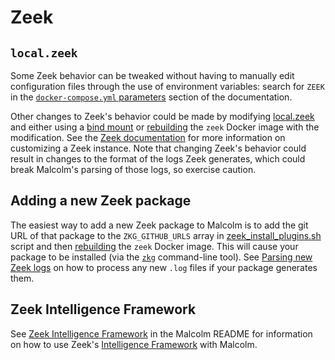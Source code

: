 # <a name="Zeek"></a>Zeek

## <a name="LocalZeek"></a>`local.zeek`

Some Zeek behavior can be tweaked without having to manually edit configuration files through the use of environment variables: search for `ZEEK` in the [`docker-compose.yml` parameters](malcolm-config.md#DockerComposeYml) section of the documentation.

Other changes to Zeek's behavior could be made by modifying [local.zeek](../zeek/config/local.zeek) and either using a [bind mount](contributing-local-modifications.md#Bind) or [rebuilding](development.md#Build) the `zeek` Docker image with the modification. See the [Zeek documentation](https://docs.zeek.org/en/master/quickstart.html#local-site-customization) for more information on customizing a Zeek instance. Note that changing Zeek's behavior could result in changes to the format of the logs Zeek generates, which could break Malcolm's parsing of those logs, so exercise caution.

## <a name="ZeekPackage"></a>Adding a new Zeek package

The easiest way to add a new Zeek package to Malcolm is to add the git URL of that package to the `ZKG_GITHUB_URLS` array in [zeek_install_plugins.sh](../shared/bin/zeek_install_plugins.sh) script and then [rebuilding](development.md#Build) the `zeek` Docker image. This will cause your package to be installed (via the [`zkg`](https://docs.zeek.org/projects/package-manager/en/stable/zkg.html) command-line tool). See [Parsing new Zeek logs](contributing-logstash.md#LogstashZeek) on how to process any new `.log` files if your package generates them.

## <a name="ContributingZeekIntel"></a>Zeek Intelligence Framework

See [Zeek Intelligence Framework](zeek-intel.md#ZeekIntel) in the Malcolm README for information on how to use Zeek's [Intelligence Framework](https://docs.zeek.org/en/master/frameworks/intel.html) with Malcolm.